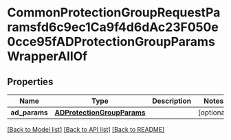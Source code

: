 # CommonProtectionGroupRequestParamsfd6c9ec1Ca9f4d6dAc23F050e0cce95fADProtectionGroupParamsWrapperAllOf


## Properties
Name | Type | Description | Notes
------------ | ------------- | ------------- | -------------
**ad_params** | [**ADProtectionGroupParams**](ADProtectionGroupParams.md) |  | [optional] 

[[Back to Model list]](../README.md#documentation-for-models) [[Back to API list]](../README.md#documentation-for-api-endpoints) [[Back to README]](../README.md)


